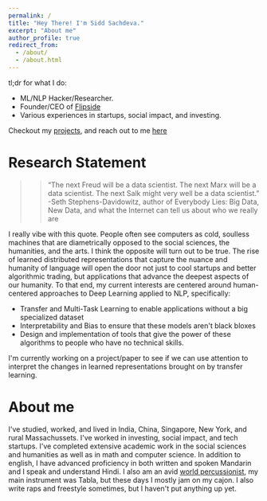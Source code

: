 ```yaml
---
permalink: /
title: "Hey There! I'm Sidd Sachdeva."
excerpt: "About me"
author_profile: true
redirect_from: 
  - /about/
  - /about.html
---
```



tl;dr for what I do:

* ML/NLP Hacker/Researcher. 
* Founder/CEO of [Flipside](www.flipsidetalk.com)
* Various experiences in startups, social impact, and investing.

Checkout my [projects](https://siddsach.github.io/portfolio/), and reach out to me [here](ssachdeva@uchicago.edu)


Research Statement
=====
> > “The next Freud will be a data scientist. The next Marx will be a data scientist. The next Salk might very well be a data scientist.”
-Seth Stephens-Davidowitz, author of Everybody Lies: Big Data, New Data, and what the Internet can tell us about who we really are

I really vibe with this quote. People often see computers as cold, soulless machines that are diametrically opposed to the social sciences, the humanities, and the arts. I think the opposite will turn out to be true. The rise of learned distributed representations that capture the nuance and humanity of language will open the door not just to cool startups and better algorithmic trading, but applications that advance the deepest aspects of our humanity. To that end, my current interests are centered around human-centered approaches to Deep Learning applied to NLP, specifically:

* Transfer and Multi-Task Learning to enable applications without a big specialized dataset
* Interpretability and Bias to ensure that these models aren't black bloxes
* Design and implementation of tools that give the power of these algorithms to people who have no technical skills. 

I'm currently working on a project/paper to see if we can use attention to interpret the changes in learned representations brought on by transfer learning.


About me
=====

I've studied, worked, and lived in India, China, Singapore, New York, and rural Massachussets. I've worked in investing, social impact, and tech startups. I've completed extensive academic work in the social sciences and humanities as well as in math and computer science. In addition to english, I have advanced proficiency in both written and spoken Mandarin and I speak and understand Hindi. I also am an avid [world percussionist](https://youtu.be/qy-hhns3zlY), my main instrument was Tabla, but these days I mostly jam on my cajon. I also write raps and freestyle sometimes, but I haven't put anything up yet. 

